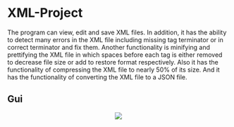 # XML-Project
The program can view, edit and save XML files. In addition, it has the ability to detect many errors in the XML file including missing tag terminator or in correct terminator and fix them. Another functionality is minifying and prettifying the XML file in which spaces before each tag is either removed to decrease file size or add to restore format respectively. Also it has the functionality of compressing the XML file to nearly 50% of its size. And it has the functionality of converting the XML file to a JSON file.

## Gui
<p align="center">
  <img src="https://user-images.githubusercontent.com/72843476/146682105-1bf91e94-5119-4bdc-b1d3-36595cf8ff19.png" />
</p>


